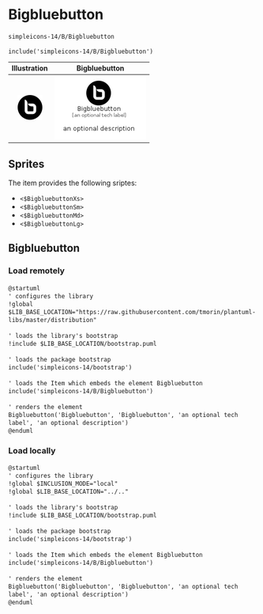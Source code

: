 # Bigbluebutton


```text
simpleicons-14/B/Bigbluebutton
```

```text
include('simpleicons-14/B/Bigbluebutton')
```



| Illustration | Bigbluebutton |
| :---: | :---: |
| ![illustration for Illustration](../../simpleicons-14/B/Bigbluebutton.png) | ![illustration for Bigbluebutton](../../simpleicons-14/B/Bigbluebutton.Local.png) |



## Sprites
The item provides the following sriptes:

- `<$BigbluebuttonXs>`
- `<$BigbluebuttonSm>`
- `<$BigbluebuttonMd>`
- `<$BigbluebuttonLg>`





## Bigbluebutton

### Load remotely
```plantuml
@startuml
' configures the library
!global $LIB_BASE_LOCATION="https://raw.githubusercontent.com/tmorin/plantuml-libs/master/distribution"

' loads the library's bootstrap
!include $LIB_BASE_LOCATION/bootstrap.puml

' loads the package bootstrap
include('simpleicons-14/bootstrap')

' loads the Item which embeds the element Bigbluebutton
include('simpleicons-14/B/Bigbluebutton')

' renders the element
Bigbluebutton('Bigbluebutton', 'Bigbluebutton', 'an optional tech label', 'an optional description')
@enduml
```

### Load locally
```plantuml
@startuml
' configures the library
!global $INCLUSION_MODE="local"
!global $LIB_BASE_LOCATION="../.."

' loads the library's bootstrap
!include $LIB_BASE_LOCATION/bootstrap.puml

' loads the package bootstrap
include('simpleicons-14/bootstrap')

' loads the Item which embeds the element Bigbluebutton
include('simpleicons-14/B/Bigbluebutton')

' renders the element
Bigbluebutton('Bigbluebutton', 'Bigbluebutton', 'an optional tech label', 'an optional description')
@enduml
```

